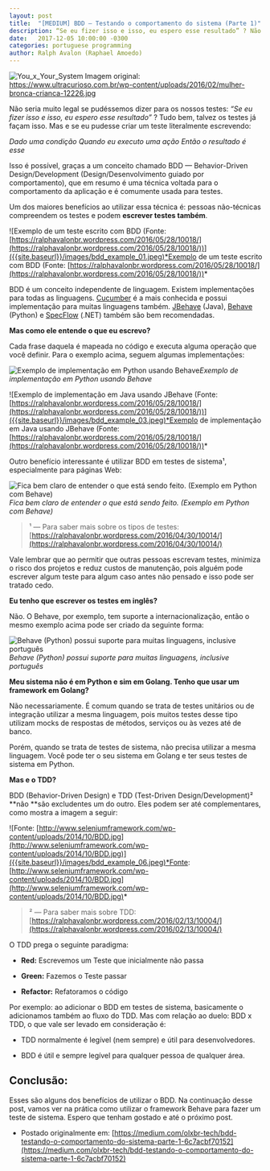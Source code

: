 ```yaml
---
layout: post
title:  "[MEDIUM] BDD — Testando o comportamento do sistema (Parte 1)"
description: “Se eu fizer isso e isso, eu espero esse resultado” ? Não seria muito legal se pudéssemos escrever nossos testes assim?
date:   2017-12-05 10:00:00 -0300
categories: portuguese programming
author: Ralph Avalon (Raphael Amoedo)
---
```


![You_x_Your_System]({{site.baseurl}}/images/you_x_your_system.jpeg)
Imagem original: https://www.ultracurioso.com.br/wp-content/uploads/2016/02/mulher-bronca-crianca-12226.jpg

Não seria muito legal se pudéssemos dizer para os nossos testes: *“Se eu fizer isso e isso, eu espero esse resultado”* ? Tudo bem, talvez os testes já façam isso. Mas e se eu pudesse criar um teste literalmente escrevendo:

*Dado uma condição
Quando eu executo uma ação
Então o resultado é esse*

Isso é possível, graças a um conceito chamado BDD — Behavior-Driven Design/Development (Design/Desenvolvimento guiado por comportamento), que em resumo é uma técnica voltada para o comportamento da aplicação e é comumente usada para testes.

Um dos maiores benefícios ao utilizar essa técnica é: pessoas não-técnicas compreendem os testes e podem **escrever testes também**.

![Exemplo de um teste escrito com BDD (Fonte: [https://ralphavalonbr.wordpress.com/2016/05/28/10018/](https://ralphavalonbr.wordpress.com/2016/05/28/10018/))]({{site.baseurl}}/images/bdd_example_01.jpeg)*Exemplo de um teste escrito com BDD (Fonte: [https://ralphavalonbr.wordpress.com/2016/05/28/10018/](https://ralphavalonbr.wordpress.com/2016/05/28/10018/))*

BDD é um conceito independente de linguagem. Existem implementações para todas as linguagens. [Cucumber](https://cucumber.io/) é a mais conhecida e possui implementação para muitas linguagens também. [JBehave](http://jbehave.org/) (Java), [Behave](https://pythonhosted.org/behave/) (Python) e [SpecFlow](http://specflow.org/) (.NET) também são bem recomendadas.

**Mas como ele entende o que eu escrevo?**

Cada frase daquela é mapeada no código e executa alguma operação que você definir. Para o exemplo acima, seguem algumas implementações:

![Exemplo de implementação em Python usando Behave]({{site.baseurl}}/images/bdd_example_02.jpeg)*Exemplo de implementação em Python usando Behave*

![Exemplo de implementação em Java usando JBehave (Fonte: [https://ralphavalonbr.wordpress.com/2016/05/28/10018/](https://ralphavalonbr.wordpress.com/2016/05/28/10018/))]({{site.baseurl}}/images/bdd_example_03.jpeg)*Exemplo de implementação em Java usando JBehave (Fonte: [https://ralphavalonbr.wordpress.com/2016/05/28/10018/](https://ralphavalonbr.wordpress.com/2016/05/28/10018/))*

Outro benefício interessante é utilizar BDD em testes de sistema¹, especialmente para páginas Web:

![Fica bem claro de entender o que está sendo feito. (Exemplo em Python com Behave)]({{site.baseurl}}/images/bdd_example_04.jpeg)*Fica bem claro de entender o que está sendo feito. (Exemplo em Python com Behave)*
> ¹ — Para saber mais sobre os tipos de testes: [https://ralphavalonbr.wordpress.com/2016/04/30/10014/](https://ralphavalonbr.wordpress.com/2016/04/30/10014/)

Vale lembrar que ao permitir que outras pessoas escrevam testes, minimiza o risco dos projetos e reduz custos de manutenção, pois alguém pode escrever algum teste para algum caso antes não pensado e isso pode ser tratado cedo.

**Eu tenho que escrever os testes em inglês?**

Não. O Behave, por exemplo, tem suporte a internacionalização, então o mesmo exemplo acima pode ser criado da seguinte forma:

![Behave (Python) possui suporte para muitas linguagens, inclusive português]({{site.baseurl}}/images/bdd_example_05.jpeg)*Behave (Python) possui suporte para muitas linguagens, inclusive português*

**Meu sistema não é em Python e sim em Golang. Tenho que usar um framework em Golang?**

Não necessariamente. É comum quando se trata de testes unitários ou de integração utilizar a mesma linguagem, pois muitos testes desse tipo utilizam mocks de respostas de métodos, serviços ou às vezes até de banco.

Porém, quando se trata de testes de sistema, não precisa utilizar a mesma linguagem. Você pode ter o seu sistema em Golang e ter seus testes de sistema em Python.

**Mas e o TDD?**

BDD (Behavior-Driven Design) e TDD (Test-Driven Design/Development)² **não **são excludentes um do outro. Eles podem ser até complementares, como mostra a imagem a seguir:

![Fonte: [http://www.seleniumframework.com/wp-content/uploads/2014/10/BDD.jpg](http://www.seleniumframework.com/wp-content/uploads/2014/10/BDD.jpg)]({{site.baseurl}}/images/bdd_example_06.jpeg)*Fonte: [http://www.seleniumframework.com/wp-content/uploads/2014/10/BDD.jpg](http://www.seleniumframework.com/wp-content/uploads/2014/10/BDD.jpg)*
> ² — Para saber mais sobre TDD: [https://ralphavalonbr.wordpress.com/2016/02/13/10004/](https://ralphavalonbr.wordpress.com/2016/02/13/10004/)

O TDD prega o seguinte paradigma:

* **Red:** Escrevemos um Teste que inicialmente não passa

* **Green:** Fazemos o Teste passar

* **Refactor:** Refatoramos o código

Por exemplo: ao adicionar o BDD em testes de sistema, basicamente o adicionamos também ao fluxo do TDD. Mas com relação ao duelo: BDD x TDD, o que vale ser levado em consideração é:

* TDD normalmente é legível (nem sempre) e útil para desenvolvedores.

* BDD é útil e sempre legível para qualquer pessoa de qualquer área.

## Conclusão:

Esses são alguns dos benefícios de utilizar o BDD. Na continuação desse post, vamos ver na prática como utilizar o framework Behave para fazer um teste de sistema. Espero que tenham gostado e até o próximo post.

- Postado originalmente em: [https://medium.com/olxbr-tech/bdd-testando-o-comportamento-do-sistema-parte-1-6c7acbf70152](https://medium.com/olxbr-tech/bdd-testando-o-comportamento-do-sistema-parte-1-6c7acbf70152)